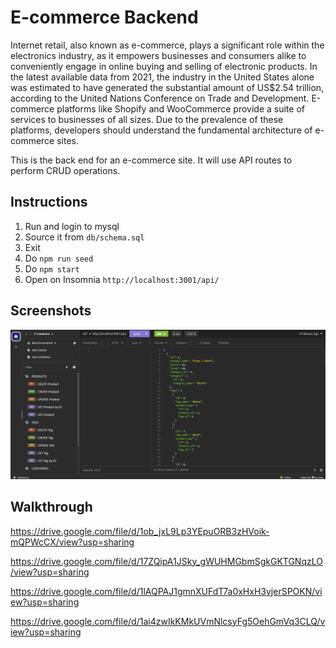 # E-commerce Backend 

Internet retail, also known as e-commerce, plays a significant role within the electronics industry, as it empowers businesses and consumers alike to conveniently engage in online buying and selling of electronic products. In the latest available data from 2021, the industry in the United States alone was estimated to have generated the substantial amount of US$2.54 trillion, according to the United Nations Conference on Trade and Development. E-commerce platforms like Shopify and WooCommerce provide a suite of services to businesses of all sizes. Due to the prevalence of these platforms, developers should understand the fundamental architecture of e-commerce sites.

This is the back end for an e-commerce site. It will use API routes to perform CRUD operations.

## Instructions

1. Run and login to mysql
2. Source it from `db/schema.sql`
3. Exit
4. Do `npm run seed`
5. Do `npm start`
6. Open on Insomnia `http://localhost:3001/api/`

## Screenshots

![1](./assets/p13.png)

## Walkthrough

https://drive.google.com/file/d/1ob_jxL9Lp3YEpuORB3zHVoik-mQPWcCX/view?usp=sharing

https://drive.google.com/file/d/17ZQipA1JSky_gWUHMGbmSgkGKTGNqzLO/view?usp=sharing

https://drive.google.com/file/d/1lAQPAJ1gmnXUFdT7a0xHxH3vjerSPOKN/view?usp=sharing

https://drive.google.com/file/d/1ai4zwIkKMkUVmNlcsyFg5OehGmVq3CLQ/view?usp=sharing
